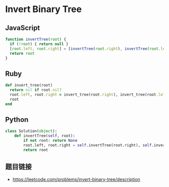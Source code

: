 # Invert Binary Tree

## JavaScript
```javascript
function invertTree(root) {
  if (!root) { return null }
  [root.left, root.right] = [invertTree(root.right), invertTree(root.left)]
  return root
}
```

## Ruby
```ruby
def invert_tree(root)
  return nil if root.nil?
  root.left, root.right = invert_tree(root.right), invert_tree(root.left)
  root
end
```

## Python
```python
class Solution(object):
    def invertTree(self, root):
        if not root: return None
        root.left, root.right = self.invertTree(root.right), self.invertTree(root.left)
        return root
```

## 题目链接
* https://leetcode.com/problems/invert-binary-tree/description
